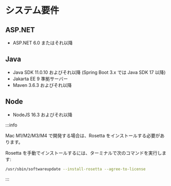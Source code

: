 # システム要件

## ASP.NET
- ASP.NET 6.0 またはそれ以降

## Java
- Java SDK 11.0.10 およびそれ以降 (Spring Boot 3.x では Java SDK 17 以降)
- Jakarta EE 9 準拠サーバー
- Maven 3.6.3 およびそれ以降

## Node
- NodeJS 16.3 およびそれ以降

:::info

Mac M1/M2/M3/M4 で開発する場合は、Rosetta をインストールする必要があります。

Rosetta を手動でインストールするには、ターミナルで次のコマンドを実行します:
```bash
/usr/sbin/softwareupdate --install-rosetta --agree-to-license
```

:::
